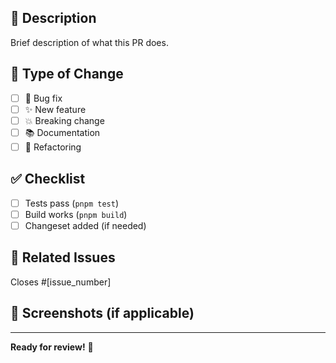 ## 📝 Description
Brief description of what this PR does.

## 🔄 Type of Change
- [ ] 🐛 Bug fix
- [ ] ✨ New feature  
- [ ] 💥 Breaking change
- [ ] 📚 Documentation
- [ ] 🔧 Refactoring

## ✅ Checklist
- [ ] Tests pass (`pnpm test`)
- [ ] Build works (`pnpm build`)
- [ ] Changeset added (if needed)

## 🔗 Related Issues
Closes #[issue_number]

## 📸 Screenshots (if applicable)
<!-- Add screenshots for UI changes -->

---
**Ready for review!** 🚀